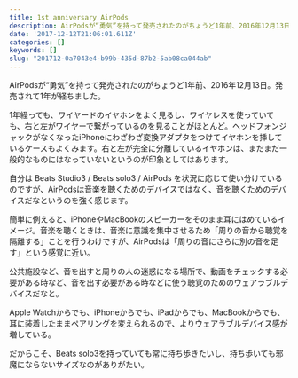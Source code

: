 ```yaml
---
title: 1st anniversary AirPods
description: AirPodsが“勇気”を持って発売されたのがちょうど1年前、2016年12月13日。発売されて1年が経ちました。
date: '2017-12-12T21:06:01.611Z'
categories: []
keywords: []
slug: "201712-0a7043e4-b99b-435d-87b2-5ab08ca044ab"
---
```

AirPodsが“勇気”を持って発売されたのがちょうど1年前、2016年12月13日。発売されて1年が経ちました。

1年経っても、ワイヤードのイヤホンをよく見るし、ワイヤレスを使っていても、右と左がワイヤーで繋がっているのを見ることがほとんど。ヘッドフォンジャックがなくなったiPhoneにわざわざ変換アダプタをつけてイヤホンを挿しているケースもよくみます。右と左が完全に分離しているイヤホンは、まだまだ一般的なものにはなっていないというのが印象としてはあります。

自分は Beats Studio3 / Beats solo3 / AirPods を状況に応じて使い分けているのですが、AirPodsは音楽を聴くためのデバイスではなく、音を聴くためのデバイスだなというのを強く感じます。

簡単に例えると、iPhoneやMacBookのスピーカーをそのまま耳にはめているイメージ。音楽を聴くときは、音楽に意識を集中させるため「周りの音から聴覚を隔離する」ことを行うわけですが、AirPodsは「周りの音にさらに別の音を足す」という感覚に近い。

公共施設など、音を出すと周りの人の迷惑になる場所で、動画をチェックする必要がある時など、音を出す必要がある時などに使う聴覚のためのウェアラブルデバイスだなと。

Apple Watchからでも、iPhoneからでも、iPadからでも、MacBookからでも、耳に装着したままペアリングを変えられるので、よりウェアラブルデバイス感が増している。

だからこそ、Beats solo3を持っていても常に持ち歩きたいし、持ち歩いても邪魔にならないサイズなのがありがたい。
